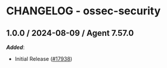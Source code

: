# CHANGELOG - ossec-security

<!-- towncrier release notes start -->

## 1.0.0 / 2024-08-09 / Agent 7.57.0

***Added***:

* Initial Release ([#17938](https://github.com/DataDog/integrations-core/pull/17938))
